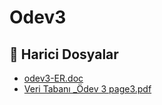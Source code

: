 # Odev3


<!--Index-->

## 🔗 Harici Dosyalar

- [odev3-ER.doc](./odev3-ER.doc)
- [Veri Tabanı _Ödev 3 page3.pdf](./Veri%20Taban%C4%B1%20_%C3%96dev%203%20page3.pdf)


<!--Index-->

